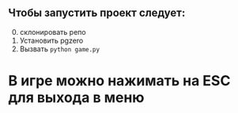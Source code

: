 ## Чтобы запустить проект следует:
0. склонировать репо
1. Установить pgzero
2. Вызвать `python game.py`

# В игре можно нажимать на ESC для выхода в меню
